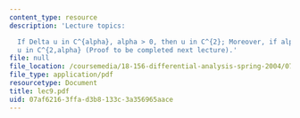 ```yaml
---
content_type: resource
description: 'Lecture topics:

  If Delta u in C^{alpha}, alpha > 0, then u in C^{2}; Moreover, if alpha < 1, then
  u in C^{2,alpha} (Proof to be completed next lecture).'
file: null
file_location: /coursemedia/18-156-differential-analysis-spring-2004/07af62163ffad3b8133c3a356965aace_lec9.pdf
file_type: application/pdf
resourcetype: Document
title: lec9.pdf
uid: 07af6216-3ffa-d3b8-133c-3a356965aace
---
```


